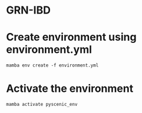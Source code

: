 # GRN-IBD

# Create environment using environment.yml
`mamba env create -f environment.yml`

# Activate the environment
`mamba activate pyscenic_env`